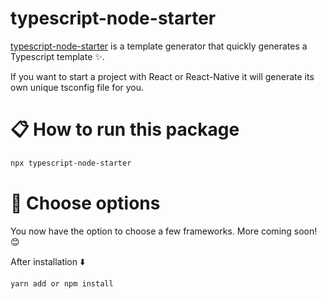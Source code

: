 # typescript-node-starter

[typescript-node-starter](https://github.com/Pixelpromotions/typescript-starter-kit) is a template generator that quickly generates a Typescript template :sparkles:.

If you want to start a project with React or React-Native it will generate its own unique tsconfig file for you.

# :clipboard: How to run this package

```bash
npx typescript-node-starter
```

# :wrench: Choose options

You now have the option to choose a few frameworks. More coming soon! 😊

After installation ⬇️

```bash
yarn add or npm install
```
